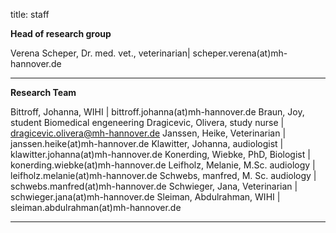title: staff

**Head of research group**

Verena Scheper, Dr. med. vet., veterinarian| scheper.verena(at)mh-hannover.de

---------------------------
**Research Team**


Bittroff, Johanna, WIHI | bittroff.johanna(at)mh-hannover.de
Braun, Joy, student Biomedical engeneering
Dragicevic, Olivera, study nurse |  dragicevic.olivera@mh-hannover.de
Janssen, Heike, Veterinarian | janssen.heike(at)mh-hannover.de
Klawitter, Johanna, audiologist | klawitter.johanna(at)mh-hannover.de
Konerding, Wiebke, PhD, Biologist | konerding.wiebke(at)mh-hannover.de
Leifholz, Melanie, M.Sc. audiology | leifholz.melanie(at)mh-hannover.de
Schwebs, manfred, M. Sc. audiology | schwebs.manfred(at)mh-hannover.de
Schwieger, Jana, Veterinarian | schwieger.jana(at)mh-hannover.de
Sleiman, Abdulrahman, WIHI | sleiman.abdulrahman(at)mh-hannover.de



-----------------------------
